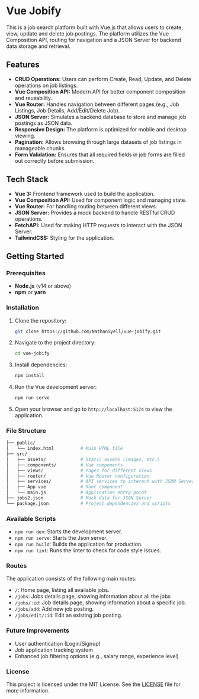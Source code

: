 
# Vue Jobify

This is a job search platform built with Vue.js that allows users to create, view, update and delete job postings. The platform utilizes the Vue Composition API, routing for navigation and a JSON Server for backend data storage and retrieval.

## Features

- **CRUD Operations:** Users can perform Create, Read, Update, and Delete operations on job listings.
- **Vue Composition API:** Modern API for better component composition and reusability.
- **Vue Router:** Handles navigation between different pages (e.g., Job Listings, Job Details, Add/Edit/Delete Job).
- **JSON Server:** Simulates a backend database to store and manage job postings as JSON data.
- **Responsive Design:** The platform is optimized for mobile and desktop viewing.
- **Pagination:** Allows browsing through large datasets of job listings in manageable chunks.
- **Form Validation:** Ensures that all required fields in job forms are filled out correctly before submission.
  
## Tech Stack

- **Vue 3:** Frontend framework used to build the application.
- **Vue Composition API:** Used for component logic and managing state.
- **Vue Router:** For handling routing between different views.
- **JSON Server:** Provides a mock backend to handle RESTful CRUD operations.
- **FetchAPI:** Used for making HTTP requests to interact with the JSON Server.
- **TailwindCSS:** Styling for the application.

## Getting Started

### Prerequisites

- **Node.js** (v14 or above)
- **npm** or **yarn**

### Installation

1. Clone the repository:

   ```bash
   git clone https://github.com/Nathaniyell/vue-jobify.git
   ```

2. Navigate to the project directory:

   ```bash
   cd vue-jobify
   ```

3. Install dependencies:

   ```bash
   npm install
   ```

4. Run the Vue development server:

   ```bash
   npm run serve
   ```

6. Open your browser and go to `http://localhost:5174` to view the application.

### File Structure

```bash
├── public/
│   └── index.html          # Main HTML file
├── src/
│   ├── assets/             # Static assets (images, etc.)
│   ├── components/         # Vue components
│   ├── views/              # Pages for different views
│   ├── router/             # Vue Router configuration
│   ├── services/           # API services to interact with JSON Server
│   ├── App.vue             # Root component
│   └── main.js             # Application entry point
├── jobs2.json              # Mock data for JSON Server
└── package.json            # Project dependencies and scripts
```

### Available Scripts

- `npm run dev`: Starts the development server.
- `npm run serve`: Starts the Json server.
- `npm run build`: Builds the application for production.
- `npm run lint`: Runs the linter to check for code style issues.

### Routes

The application consists of the following main routes:

- `/`: Home page, listing all available jobs.
- `/jobs`:  Jobs details page, showing information about all the jobs
- `/jobs/:id`: Job details page, showing information about a specific job.
- `/jobs/add`: Add new job posting.
- `/jobs/edit/:id`: Edit an existing job posting.



### Future Improvements

- User authentication (Login/Signup)
- Job application tracking system
- Enhanced job filtering options (e.g., salary range, experience level)

### License

This project is licensed under the MIT License. See the [LICENSE](LICENSE) file for more information.

